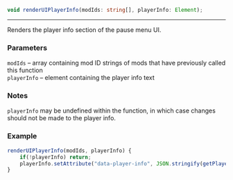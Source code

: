 ```ts
void renderUIPlayerInfo(modIds: string[], playerInfo: Element);
```

<hr>

Renders the player info section of the pause menu UI.

### Parameters

`modIds`     &ndash; array containing mod ID strings of mods that have previously called this function <br>
`playerInfo` &ndash; element containing the player info text <br>

### Notes

`playerInfo` may be undefined within the function, in which case changes should not be made to the player info.

### Example

```js
renderUIPlayerInfo(modIds, playerInfo) {
    if(!playerInfo) return;
    playerInfo.setAttribute("data-player-info", JSON.stringify(getPlayerCardInfo()));
}
```

